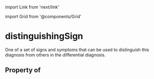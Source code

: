 import Link from 'next/link'
  
import Grid from '@components/Grid'

# distinguishingSign

One of a set of signs and symptoms that can be used to distinguish this diagnosis from others in the differential diagnosis.

## Property of



